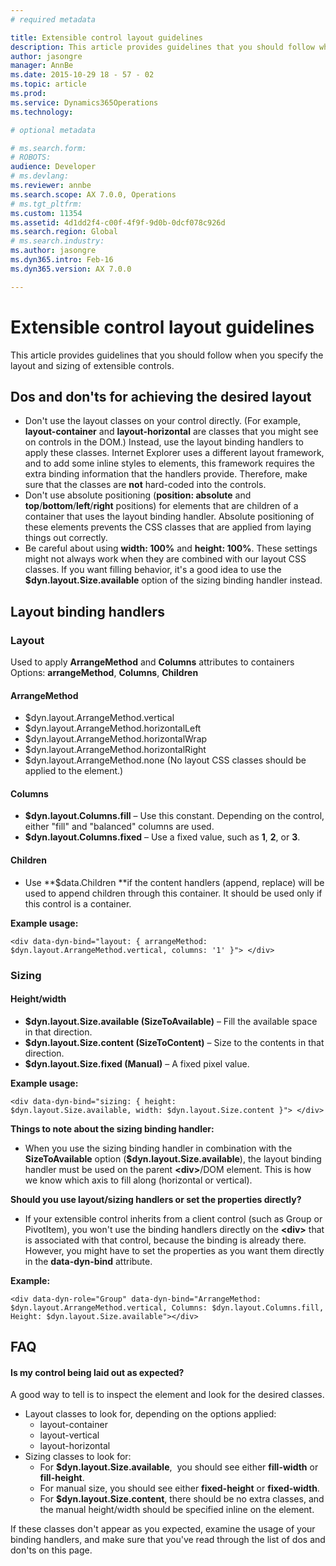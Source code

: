 ```yaml
---
# required metadata

title: Extensible control layout guidelines
description: This article provides guidelines that you should follow when you specify the layout and sizing of extensible controls.
author: jasongre
manager: AnnBe
ms.date: 2015-10-29 18 - 57 - 02
ms.topic: article
ms.prod: 
ms.service: Dynamics365Operations
ms.technology: 

# optional metadata

# ms.search.form: 
# ROBOTS: 
audience: Developer
# ms.devlang: 
ms.reviewer: annbe
ms.search.scope: AX 7.0.0, Operations
# ms.tgt_pltfrm: 
ms.custom: 11354
ms.assetid: 4d1dd2f4-c00f-4f9f-9d0b-0dcf078c926d
ms.search.region: Global
# ms.search.industry: 
ms.author: jasongre
ms.dyn365.intro: Feb-16
ms.dyn365.version: AX 7.0.0

---
```


# Extensible control layout guidelines

This article provides guidelines that you should follow when you specify the layout and sizing of extensible controls.

Dos and don'ts for achieving the desired layout
-----------------------------------------------

-   Don't use the layout classes on your control directly. (For example, **layout-container** and **layout-horizontal** are classes that you might see on controls in the DOM.) Instead, use the layout binding handlers to apply these classes. Internet Explorer uses a different layout framework, and to add some inline styles to elements, this framework requires the extra binding information that the handlers provide. Therefore, make sure that the classes are **not** hard-coded into the controls.
-   Don't use absolute positioning (**position: absolute** and **top**/**bottom**/**left**/**right** positions) for elements that are children of a container that uses the layout binding handler. Absolute positioning of these elements prevents the CSS classes that are applied from laying things out correctly.
-   Be careful about using **width: 100%** and **height: 100%**. These settings might not always work when they are combined with our layout CSS classes. If you want filling behavior, it's a good idea to use the **$dyn.layout.Size.available** option of the sizing binding handler instead.

## Layout binding handlers
### Layout

Used to apply **ArrangeMethod** and **Columns** attributes to containers Options: **arrangeMethod**, **Columns**, **Children**

#### ArrangeMethod

-   $dyn.layout.ArrangeMethod.vertical
-   $dyn.layout.ArrangeMethod.horizontalLeft
-   $dyn.layout.ArrangeMethod.horizontalWrap
-   $dyn.layout.ArrangeMethod.horizontalRight
-   $dyn.layout.ArrangeMethod.none (No layout CSS classes should be applied to the element.)

#### Columns

-   **$dyn.layout.Columns.fill** – Use this constant. Depending on the control, either "fill" and "balanced" columns are used.
-   **$dyn.layout.Columns.fixed** – Use a fixed value, such as **1**, **2**, or **3**.

#### Children

-   Use **$data.Children **if the content handlers (append, replace) will be used to append children through this container. It should be used only if this control is a container.

**Example usage:**

    <div data-dyn-bind="layout: { arrangeMethod: $dyn.layout.ArrangeMethod.vertical, columns: '1' }"> </div>

### Sizing

#### Height/width

-   **$dyn.layout.Size.available (SizeToAvailable)** – Fill the available space in that direction.
-   **$dyn.layout.Size.content (SizeToContent)** – Size to the contents in that direction.
-   **$dyn.layout.Size.fixed (Manual)** – A fixed pixel value.

**Example usage:**

    <div data-dyn-bind="sizing: { height: $dyn.layout.Size.available, width: $dyn.layout.Size.content }"> </div>

**Things to note about the sizing binding handler:**

-   When you use the sizing binding handler in combination with the **SizeToAvailable** option (**$dyn.layout.Size.available**), the layout binding handler must be used on the parent **&lt;div&gt;**/DOM element. This is how we know which axis to fill along (horizontal or vertical).

**Should you use layout/sizing handlers or set the properties directly?**

-   If your extensible control inherits from a client control (such as Group or PivotItem), you won't use the binding handlers directly on the **&lt;div&gt;** that is associated with that control, because the binding is already there. However, you might have to set the properties as you want them directly in the **data-dyn-bind** attribute.

**Example:**

    <div data-dyn-role="Group" data-dyn-bind="ArrangeMethod: $dyn.layout.ArrangeMethod.vertical, Columns: $dyn.layout.Columns.fill, Height: $dyn.layout.Size.available"></div>

FAQ
---

#### Is my control being laid out as expected?

A good way to tell is to inspect the element and look for the desired classes.

-   Layout classes to look for, depending on the options applied:
    -   layout-container
    -   layout-vertical
    -   layout-horizontal
-   Sizing classes to look for:
    -   For **$dyn.layout.Size.available**,  you should see either **fill-width** or **fill-height**.
    -   For manual size, you should see either **fixed-height** or **fixed-width**.
    -   For **$dyn.layout.Size.content**, there should be no extra classes, and the manual height/width should be specified inline on the element.

If these classes don't appear as you expected, examine the usage of your binding handlers, and make sure that you've read through the list of dos and don'ts on this page.

